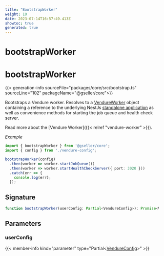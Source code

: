 ```yaml
---
title: "BootstrapWorker"
weight: 10
date: 2023-07-14T16:57:49.413Z
showtoc: true
generated: true
---
```

<!-- This file was generated from the Vendure source. Do not modify. Instead, re-run the "docs:build" script -->

# bootstrapWorker
<div class="symbol">


# bootstrapWorker

{{< generation-info sourceFile="packages/core/src/bootstrap.ts" sourceLine="102" packageName="@gseller/core">}}

Bootstraps a Vendure worker. Resolves to a <a href='/typescript-api/worker/vendure-worker#vendureworker'>VendureWorker</a> object containing a reference to the underlying
NestJs [standalone application](https://docs.nestjs.com/standalone-applications) as well as convenience
methods for starting the job queue and health check server.

Read more about the [Vendure Worker]({{< relref "vendure-worker" >}}).

*Example*

```TypeScript
import { bootstrapWorker } from '@gseller/core';
import { config } from './vendure-config';

bootstrapWorker(config)
  .then(worker => worker.startJobQueue())
  .then(worker => worker.startHealthCheckServer({ port: 3020 }))
  .catch(err => {
    console.log(err);
  });
```

## Signature

```TypeScript
function bootstrapWorker(userConfig: Partial<VendureConfig>): Promise<VendureWorker>
```
## Parameters

### userConfig

{{< member-info kind="parameter" type="Partial&#60;<a href='/typescript-api/configuration/vendure-config#vendureconfig'>VendureConfig</a>&#62;" >}}

</div>
